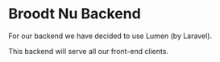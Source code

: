 # Broodt Nu Backend

For our backend we have decided to use Lumen (by Laravel).

This backend will serve all our front-end clients.
